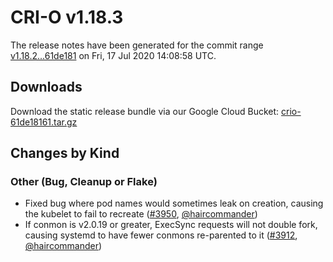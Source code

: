 # CRI-O v1.18.3

The release notes have been generated for the commit range
[v1.18.2...61de181](https://github.com/cri-o/cri-o/compare/v1.18.2...61de18161fb4ccda720768c001713592b5a04e46) on Fri, 17 Jul 2020 14:08:58 UTC.

## Downloads

Download the static release bundle via our Google Cloud Bucket:
[crio-61de18161.tar.gz][0]

[0]: https://storage.googleapis.com/k8s-conform-cri-o/artifacts/crio-61de18161.tar.gz

## Changes by Kind

### Other (Bug, Cleanup or Flake)

- Fixed bug where pod names would sometimes leak on creation, causing the kubelet to fail to recreate ([#3950](https://github.com/cri-o/cri-o/pull/3950), [@haircommander](https://github.com/haircommander))
- If conmon is v2.0.19 or greater, ExecSync requests will not double fork, causing systemd to have fewer conmons re-parented to it ([#3912](https://github.com/cri-o/cri-o/pull/3912), [@haircommander](https://github.com/haircommander))